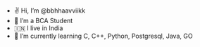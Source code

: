 - ✌ Hi, I’m @bbhhaavviikk
- 👔 I’m a BCA Student
- 🇮🇳 I live in India
- 💫 I’m currently learning C, C++, Python, Postgresql, Java, GO




<!---
bbhhaavviikk/bbhhaavviikk is a ✨ special ✨ repository because its `README.md` (this file) appears on your GitHub profile.
You can click the Preview link to take a look at your changes.
--->
